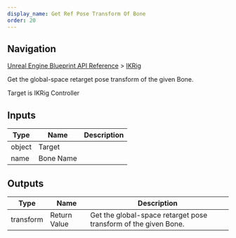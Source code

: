 ```yaml
---
display_name: Get Ref Pose Transform Of Bone
order: 20
---
```

## Navigation

[Unreal Engine Blueprint API Reference](https://dev.epicgames.com/documentation/en-us/unreal-engine/BlueprintAPI) > [IKRig](https://dev.epicgames.com/documentation/en-us/unreal-engine/BlueprintAPI/IKRig)

Get the global-space retarget pose transform of the given Bone.

Target is IKRig Controller

## Inputs

| Type | Name | Description |
| --- | --- | --- |
| object | Target |  |
| name | Bone Name |  |

## Outputs

| Type | Name | Description |
| --- | --- | --- |
| transform | Return Value | Get the global-space retarget pose transform of the given Bone. |
